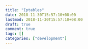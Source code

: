 ```yaml
---
title: "Iptables"
date: 2018-11-30T15:57:10+08:00
lastmod: 2018-11-30T15:57:10+08:00
draft: true
comment: true
tags: []
categories: ["development"]
---
```


<!--more-->
